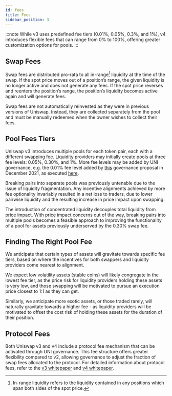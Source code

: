 ```yaml
---
id: fees
title: Fees
sidebar_position: 3
---
```


:::note
While v3 uses predefined fee tiers (0.01%, 0.05%, 0.3%, and 1%), v4 introduces flexible fees that can range from 0% to 100%, offering greater customization options for pools.
:::

## Swap Fees

Swap fees are distributed pro-rata to all in-range[^1] liquidity at the time of the swap. If the spot price moves out of a position’s range, the given liquidity is no longer active and does not generate any fees. If the spot price reverses and reenters the position’s range, the position’s liquidity becomes active again and will generate fees.

Swap fees are not automatically reinvested as they were in previous versions of Uniswap. Instead, they are collected separately from the pool and must be manually redeemed when the owner wishes to collect their fees.

## Pool Fees Tiers

Uniswap v3 introduces multiple pools for each token pair, each with a different swapping fee. Liquidity providers may initially create pools at three fee levels: 0.05%, 0.30%, and 1%. More fee levels may be added by UNI governance, e.g. the 0.01% fee level added by [this](https://vote.uniswapfoundation.org/proposals/9) governance proposal in December 2021, as executed [here](https://etherscan.io/tx/0x5c84f89a67237db7500538b81af61ebd827c081302dd73a1c20c8f6efaaf4f3c).

Breaking pairs into separate pools was previously untenable due to the issue of liquidity fragmentation. Any incentive alignments achieved by more fee optionality invariably resulted in a net loss to traders, due to lower pairwise liquidity and the resulting increase in price impact upon swapping.

The introduction of concentrated liquidity decouples total liquidity from price impact. With price impact concerns out of the way, breaking pairs into multiple pools becomes a feasible approach to improving the functionality of a pool for assets previously underserved by the 0.30% swap fee.

## Finding The Right Pool Fee

We anticipate that certain types of assets will gravitate towards specific fee tiers, based on where the incentives for both swappers and liquidity providers come nearest to alignment.

We expect low volatility assets (stable coins) will likely congregate in the lowest fee tier, as the price risk for liquidity providers holding these assets is very low, and those swapping will be motivated to pursue an execution price closest to 1:1 as they can get.

Similarly, we anticipate more exotic assets, or those traded rarely, will naturally gravitate towards a higher fee - as liquidity providers will be motivated to offset the cost risk of holding these assets for the duration of their position.

## Protocol Fees

Both Uniswap v3 and v4 include a protocol fee mechanism that can be activated through UNI governance. This fee structure offers greater flexibility compared to v2, allowing governance to adjust the fraction of swap fees allocated to the protocol. For detailed information about protocol fees, refer to the [v3 whitepaper](https://uniswap.org/whitepaper-v3.pdf) and [v4 whitepaper](https://uniswap.org/whitepaper-v4.pdf).

[^1]: In-range liquidity refers to the liquidity contained in any positions which span both sides of the spot price.
